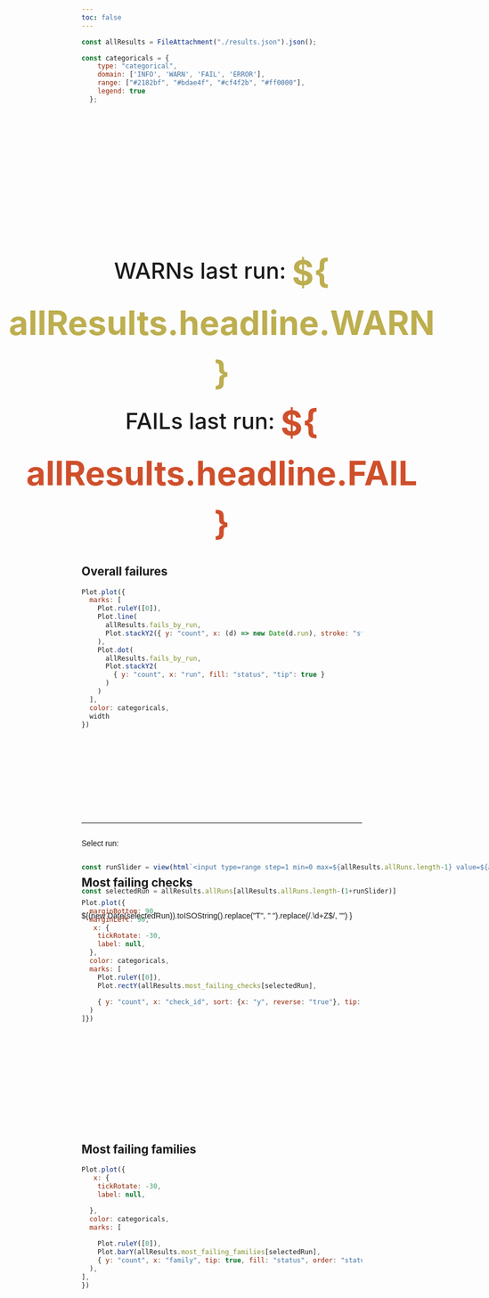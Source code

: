 ```yaml
---
toc: false
---
```


```js
const allResults = FileAttachment("./results.json").json();

const categoricals = {
    type: "categorical",
    domain: ['INFO', 'WARN', 'FAIL', 'ERROR'],
    range: ["#2182bf", "#bdae4f", "#cf4f2b", "#ff0000"],
    legend: true
  };
```

<div class="hero">
  <h1> Google Fonts QA </h1>
  <h2> WARNs last run: <span class="huge warn">${ allResults.headline.WARN }</h2>
  <h2> FAILs last run: <span class="huge fail">${ allResults.headline.FAIL }</h2>
</div>


<div class="card">

## Overall failures

```js
Plot.plot({
  marks: [
    Plot.ruleY([0]),
    Plot.line(
      allResults.fails_by_run,
      Plot.stackY2({ y: "count", x: (d) => new Date(d.run), stroke: "status" })
    ),
    Plot.dot(
      allResults.fails_by_run,
      Plot.stackY2(
        { y: "count", x: "run", fill: "status", "tip": true }
      )
    )
  ],
  color: categoricals,
  width
})
```

</div>


<div>

<hr>

<div class="runslider">
<p>Select run:</p>

```js
const runSlider = view(html`<input type=range step=1 min=0 max=${allResults.allRuns.length-1} value=${allResults.allRuns.length-1}>`)
```

```js
const selectedRun = allResults.allRuns[allResults.allRuns.length-(1+runSlider)]
```

<span class="when">${(new Date(selectedRun)).toISOString().replace("T", " ").replace(/\.\d+Z$/, "") }</span>
</div>


<div class="grid grid-cols-2">
  <div class="card">
    <h2>Most failing checks</h2>

```js
Plot.plot({
  marginBottom: 90,
  marginLeft: 90,
   x: {
    tickRotate: -30,
    label: null,
  },
  color: categoricals,
  marks: [
    Plot.ruleY([0]),
    Plot.rectY(allResults.most_failing_checks[selectedRun],
  
    { y: "count", x: "check_id", sort: {x: "y", reverse: "true"}, tip: true, fill: "status" },
  )
]})
```

  </div>

  <div class="card">

## Most failing families


```js
Plot.plot({
   x: {
    tickRotate: -30,
    label: null,

  },
  color: categoricals,
  marks: [
  
    Plot.ruleY([0]),
    Plot.barY(allResults.most_failing_families[selectedRun],
    { y: "count", x: "family", tip: true, fill: "status", order: "status", sort: {x: "y", reverse: true} },
  ),
],
})
```

  </div>
</div>

</div>



<style>

.card {
  height: 450px;
}

.hero {
  display: flex;
  flex-direction: column;
  align-items: center;
  font-family: var(--sans-serif);
  text-wrap: balance;
  text-align: center;
}

.runslider {
  height: 50px;
}

.runslider div { display: inline-block}
.runslider div:first-child { display: inline-block; width: 50% ; }
.runslider p { display: inline-block; font-family: sans-serif; }

.hero h1 {
  margin: 1rem 0;
  padding: 1rem 0;
  max-width: none;
  font-size: 14vw;
  font-weight: 900;
  line-height: 1;
  background: linear-gradient(30deg, var(--theme-foreground-focus), currentColor);
  -webkit-background-clip: text;
  -webkit-text-fill-color: transparent;
  background-clip: text;
}

.hero h2 {
  margin: 0;
  max-width: 34em;
  font-size: 40px;
  font-style: initial;
  font-weight: 500;
  line-height: 1.5;
  color: var(--theme-foreground-muted);
  vertical-align: middle; 
  display: inline-block;
}

.hero h2 .huge {
  font-size: 60px;
  font-weight: 700;
  vertical-align: middle; 
}

.warn { color: #bdae4f; }
.fail { color: #cf4f2b; }


@media (min-width: 640px) {
  .hero h1 {
    font-size: 90px;
  }
}

</style>
